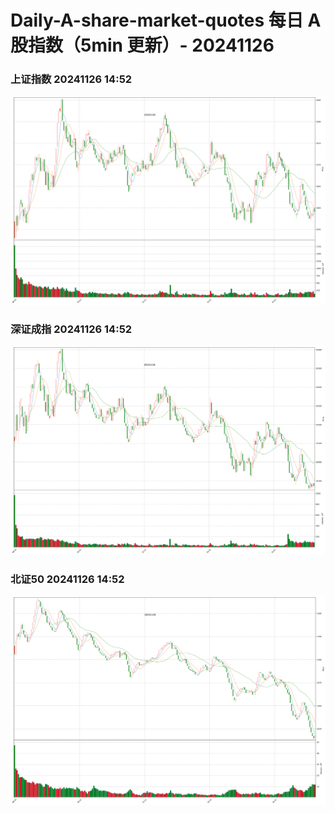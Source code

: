 
# Daily-A-share-market-quotes 每日 A 股指数（5min 更新）- 20241126

### 上证指数 20241126 14:52
![](./fig/2024/11/20241126-sh000001.png)

### 深证成指 20241126 14:52
![](./fig/2024/11/20241126-sz399001.png)

### 北证50 20241126 14:52
![](./fig/2024/11/20241126-bj899050.png)

